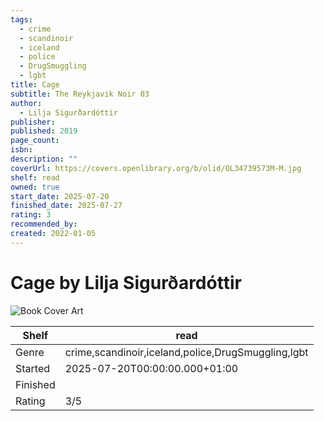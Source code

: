 ```yaml
---
tags:
  - crime
  - scandinoir
  - iceland
  - police
  - DrugSmuggling
  - lgbt
title: Cage
subtitle: The Reykjavik Noir 03
author:
  - Lilja Sigurðardóttir
publisher: 
published: 2019
page_count: 
isbn: 
description: ""
coverUrl: https://covers.openlibrary.org/b/olid/OL34739573M-M.jpg
shelf: read
owned: true
start_date: 2025-07-20
finished_date: 2025-07-27
rating: 3
recommended_by: 
created: 2022-01-05
---
```


# Cage by Lilja Sigurðardóttir

![Book Cover Art](https://covers.openlibrary.org/b/olid/OL34739573M-M.jpg)

| Shelf | read |
| --- | --- |
| Genre | crime,scandinoir,iceland,police,DrugSmuggling,lgbt |
| Started | 2025-07-20T00:00:00.000+01:00 |
| Finished |  |
| Rating | 3/5 |

